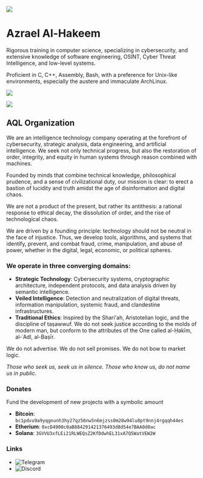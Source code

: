 ![](https://komarev.com/ghpvc/?username=azrael-sec)

# Azrael Al-Hakeem
Rigorous training in computer science, specializing in cybersecurity, and extensive knowledge of software engineering, OSINT, Cyber Threat Intelligence, and low-level systems.

Proficient in C, C++, Assembly, Bash, with a preference for Unix-like environments, especially the austere and immaculate ArchLinux.

![](https://skillicons.dev/icons?i=c,cpp,wasm,bash,lua,qt,gtk,vim,linux,matlab)

![](https://github-readme-stats.vercel.app/api/top-langs/?username=azrael-sec&hide_progress=false&theme=dark)

## AQL Organization
We are an intelligence technology company operating at the forefront of cybersecurity, strategic analysis, data engineering, and artificial intelligence. 
We seek not only technical progress, but also the restoration of order, integrity, and equity in human systems through reason combined with machines.

Founded by minds that combine technical knowledge, philosophical prudence, and a sense of civilizational duty, our mission is clear: to erect a bastion of lucidity and truth amidst the age of disinformation and digital chaos.

We are not a product of the present, but rather its antithesis: a rational response to ethical decay, the dissolution of order, and the rise of technological chaos.

We are driven by a founding principle: technology should not be neutral in the face of injustice. Thus, we develop tools, algorithms, and systems that identify, prevent, and combat fraud, crime, manipulation, and abuse of power, whether in the digital, legal, economic, or political spheres.

### We operate in three converging domains:
- **Strategic Technology**: Cybersecurity systems, cryptographic architecture, independent protocols, and data analysis driven by semantic intelligence.
- **Veiled Intelligence**: Detection and neutralization of digital threats, information manipulation, systemic fraud, and clandestine infrastructures.
- **Traditional Ethics**: Inspired by the Shari'ah, Aristotelian logic, and the discipline of taṣawwuf. We do not seek justice according to the molds of modern man, but conform to the attributes of the One called al-Ḥakīm, al-ʿAdl, al-Baṣīr.

We do not advertise. We do not sell promises. We do not bow to market logic.

*Those who seek us, seek us in silence.*
*Those who know us, do not name us in public.*

### Donates
Fund the development of new projects with a symbolic amount
- **Bitcoin**: `bc1pdvu9a9yqgnunh3hy27qz56nw5n6mjzss0m28w94lu8pt9nnj4rgqqh44es`
- **Etherium**: `0xcD4900c0aB884291421376493d8d54e7BAA0d0ac`
- **Solana**: `3GVVU3xfLEi21RLWEQsZ2KfDdwhEL31xA7Q5WatVEW2W`

### Links

- ![Telegram](https://t.me/AQL_intell)
- ![Discord](https://discord.gg/HNV4F7wMh9 )
